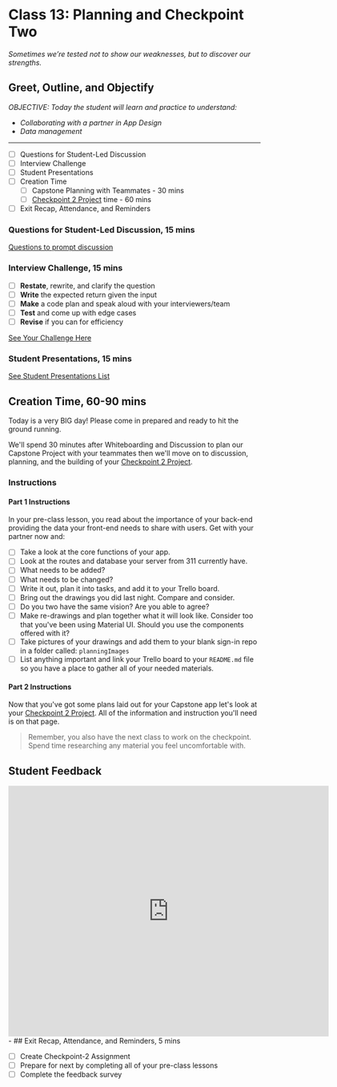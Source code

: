 # Class 13: Planning and Checkpoint Two

<!-- ! HIDE FROM STUDENT; INSTRUCTOR ONLY CONTENT -->
<!-- ## Instructor Only Content - HIDE FROM STUDENTS -->
<!-- cp workspace/resources/classOutlineTemplate.md docs/module- -->
<!-- ! END INSTRUCTOR ONLY CONTENT -->

*Sometimes we’re tested not to show our weaknesses, but to discover our strengths.*

## Greet, Outline, and Objectify

<!-- SMART: Specific, Measurable, Attainable, Relevant, and Timely. -->
<!-- https://examples.yourdictionary.com/well-written-examples-of-learning-objectives.html -->
  
*OBJECTIVE: Today the student will learn and practice to understand:*

* *Collaborating with a partner in App Design*
* *Data management*

*****

- [ ] Questions for Student-Led Discussion
- [ ] Interview Challenge
- [ ] Student Presentations
- [ ] Creation Time
    * [ ] Capstone Planning with Teammates - 30 mins
    * [ ] [Checkpoint 2 Project](./checkpointTwo-smallBizApp.md) time - 60 mins
- [ ] Exit Recap, Attendance, and Reminders

### Questions for Student-Led Discussion, 15 mins
<!-- This section should be structured with the 5E model: https://lesley.edu/article/empowering-students-the-5e-model-explained -->

[Questions to prompt discussion](./../additionalResources/questionsForDiscussion/qfd-class-13.md)

### Interview Challenge, 15 mins
<!-- The last two E happen here: elaborate and evaluate  -->
<!-- this sections should have a challenge that can be solved with the skills they've learned since their last class. -->

- [ ] **Restate**, rewrite, and clarify the question
- [ ] **Write** the expected return given the input
- [ ] **Make** a code plan and speak aloud with your interviewers/team
- [ ] **Test** and come up with edge cases
- [ ] **Revise** if you can for efficiency

<!-- ! HIDDEN CONTENT: INSTRUCTOR ONLY -->
[See Your Challenge Here](./../additionalResources/interviewChallenges.md)
<!-- ! END HIDDEN CONTENT: INSTRUCTOR ONLY -->

### Student Presentations, 15 mins

[See Student Presentations List](./../additionalResources/studentPresentations.md)

## Creation Time, 60-90 mins

Today is a very BIG day! Please come in prepared and ready to hit the ground running.

We'll spend 30 minutes after Whiteboarding and Discussion to plan our Capstone Project with your teammates then we'll move on to discussion, planning, and the building of your [Checkpoint 2 Project](./checkpointTwo-smallBizApp.md).

### Instructions

#### Part 1 Instructions

In your pre-class lesson, you read about the importance of your back-end providing the data your front-end needs to share with users. Get with your partner now and:

- [ ] Take a look at the core functions of your app.
- [ ] Look at the routes and database your server from 311 currently have.
- [ ] What needs to be added?
- [ ] What needs to be changed?
- [ ] Write it out, plan it into tasks, and add it to your Trello board.
- [ ] Bring out the drawings you did last night. Compare and consider.
- [ ] Do you two have the same vision? Are you able to agree?
- [ ] Make re-drawings and plan together what it will look like. Consider too that you've been using Material UI. Should you use the components offered with it?
- [ ] Take pictures of your drawings and add them to your blank sign-in repo in a folder called: `planningImages`
- [ ] List anything important and link your Trello board to your `README.md` file so you have a place to gather all of your needed materials.

#### Part 2 Instructions

Now that you've got some plans laid out for your Capstone app let's look at your [Checkpoint 2 Project](./checkpointTwo-smallBizApp.md). All of the information and instruction you'll need is on that page.

> Remember, you also have the next class to work on the checkpoint. Spend time researching any material you feel uncomfortable with.

## Student Feedback

<iframe src="https://docs.google.com/forms/d/e/1FAIpQLScjuL10i2xFGMWRwkjtgAL8F1Y5ipMPPjtTCDzkO1ZBcxUYZA/viewform?embedded=true" width="640" height="500" frameborder="0" marginheight="0" marginwidth="0">Loading…</iframe>
-
## Exit Recap, Attendance, and Reminders, 5 mins

- [ ] Create Checkpoint-2 Assignment
- [ ] Prepare for next by completing all of your pre-class lessons
- [ ] Complete the feedback survey

<!-- <iframe id="openedx-zollege" src="https://openedx.zollege.com/feedback" style="width: 100%; height: 500px; border: 0">Browser not compatible.</iframe>
<script src="https://openedx.zollege.com/assets/index.js" type="application/javascript"></script> -->


<!-- TODO Create 3 question exit questions -->

<!-- TODO INSERT Student Feedback From -->

<!-- TODO INSERT *HIDDEN* Instructor Feedback Form -->

<!-- 
height/width = 1.777 ---- width="655" height="368"
cp workspace/resources/classOutlineTemplate.md docs/module-
 -->